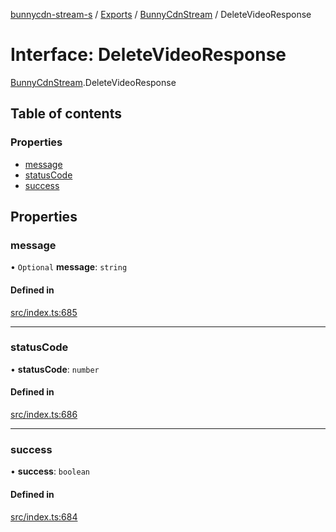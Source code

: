 [bunnycdn-stream-s](../README.md) / [Exports](../modules.md) / [BunnyCdnStream](../modules/BunnyCdnStream.md) / DeleteVideoResponse

# Interface: DeleteVideoResponse

[BunnyCdnStream](../modules/BunnyCdnStream.md).DeleteVideoResponse

## Table of contents

### Properties

- [message](BunnyCdnStream.DeleteVideoResponse.md#message)
- [statusCode](BunnyCdnStream.DeleteVideoResponse.md#statuscode)
- [success](BunnyCdnStream.DeleteVideoResponse.md#success)

## Properties

### message

• `Optional` **message**: `string`

#### Defined in

[src/index.ts:685](https://github.com/Sterrenhemel/bunnycdn-stream/blob/2954655/src/index.ts#L685)

___

### statusCode

• **statusCode**: `number`

#### Defined in

[src/index.ts:686](https://github.com/Sterrenhemel/bunnycdn-stream/blob/2954655/src/index.ts#L686)

___

### success

• **success**: `boolean`

#### Defined in

[src/index.ts:684](https://github.com/Sterrenhemel/bunnycdn-stream/blob/2954655/src/index.ts#L684)

